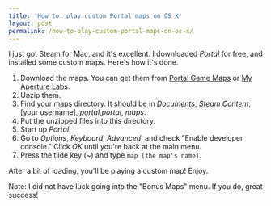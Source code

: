 ```yaml
---
title: 'How to: play custom Portal maps on OS X'
layout: post
permalink: /how-to-play-custom-portal-maps-on-os-x/
---
```

I just got Steam for Mac, and it's excellent. I downloaded *Portal* for free, and installed some custom maps. Here's how it's done.

1. Download the maps. You can get them from [Portal Game Maps](http://www.portalgamemaps.com/) or [My Aperture Labs](http://myaperturelabs.com/).
2. Unzip them.
3. Find your maps directory. It should be in *Documents*, *Steam Content*, [your username], *portal*,*portal*, *maps*.
4. Put the unzipped files into this directory.
5. Start up *Portal*.
6. Go to *Options*, *Keyboard*, *Advanced*, and check "Enable developer console." Click *OK* until you're back at the main menu.
7. Press the tilde key (~) and type `map [the map's name]`.

After a bit of loading, you'll be playing a custom map! Enjoy.

Note: I did not have luck going into the "Bonus Maps" menu. If you do, great success!

